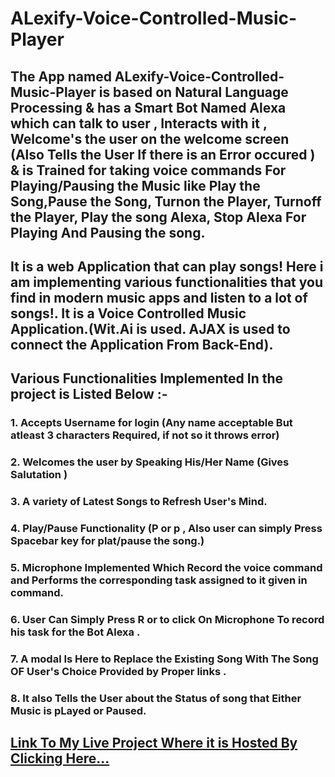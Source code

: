 # ALexify-Voice-Controlled-Music-Player

## The App named ALexify-Voice-Controlled-Music-Player is based on Natural Language Processing & has a Smart Bot Named Alexa which can talk to user , Interacts with it , Welcome's the user on the welcome screen (Also Tells the User If there is an Error occured ) & is Trained for taking voice commands For Playing/Pausing the Music like **Play the Song**,**Pause the Song**, **Turnon the Player**, **Turnoff the Player**, **Play the song Alexa**, **Stop Alexa** For Playing And Pausing the song.

## It is a web Application that can play songs! Here i am  implementing various functionalities that you find in modern music apps and listen to a lot of songs!. It is a Voice Controlled Music Application.(Wit.Ai is used. AJAX is used to connect the Application From Back-End).


 ## Various Functionalities Implemented In the project is Listed Below :-

 ### 1. Accepts Username for login (Any name acceptable But atleast 3 characters Required, if not so it throws error)

### 2. Welcomes the user by Speaking His/Her Name (Gives Salutation )

### 3. A variety of Latest Songs to Refresh User's Mind.

### 4. Play/Pause Functionality (P or p , Also user can simply Press Spacebar key for plat/pause the song.)

### 5. Microphone Implemented Which Record the voice command and Performs the corresponding task assigned to it given in command.

### 6. User Can Simply Press R or to click On Microphone To record his task for the Bot Alexa .

### 7. A modal Is Here to Replace the Existing Song With The Song OF User's Choice Provided by Proper links .

### 8. It also Tells the User about the Status of song that Either Music is pLayed or Paused.

## **[Link To My Live Project Where it is Hosted By Clicking Here...](https://mukeshdubey1420.github.io/ALexify-Voice-Controlled-Music-Player/)**
